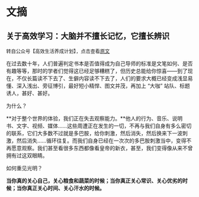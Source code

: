 # 文摘


## 关于高效学习：大脑并不擅长记忆，它擅长辨识

<font size="2">转自公众号【高效生活养成计划】，点击查看[原文](https://mp.weixin.qq.com/s?__biz=MzU3MjU3ODc5Mw==&mid=2247483747&idx=1&sn=52406409314a3779329f37f9931121dd&chksm=fccf8fe5cbb806f3b77a6702eaa30a45661f8dbf4cf25d8afc74dcc70b83a86c909744748d5e)</font>

在过去数十年，人们普遍判定书本是否值得成为自己导师的标准是文笔如何、是否有趣等等，那时的学者们觉得这已经足够糟糕了，但历史总能给你惊喜——到了现在，不仅长篇读不下去了、生僻内容读不下去了，人们的要求大概已经变成浅显易懂、深入浅出、旁征博引，最好短小精悍、图文并茂，再加上 “大咖” 站队、标题诱人，甚好、甚好。

为什么？

**对于整个世界的体验，我们正在失去观察能力。**他人的行为、音乐、说明书、文字、视频、媒体……这些周遭正在发生的一切，不再与我们自身有多么密切的联系，它们大多数不过就是多巴胺，给你刺激，然后消失，然后换来下一波刺激，然后消失……循环往复。而我们自身已经在一次次的多巴胺刺激当中，变得不再愿意观察。我们甚至看很多东西都像看皇帝的新衣，甚至，我们变得像从来不曾拥有过这双眼睛。

如何重见光明？

**当你真的关心自己，关心粮食和蔬菜的时候；当你真正关心常识、关心优劣的时候；当你真正关心时间、关心汗水的时候。**